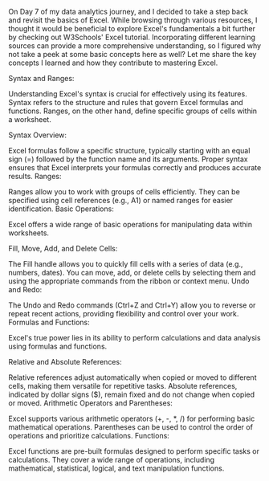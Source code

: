  On Day 7 of my data analytics journey, and I decided to take a step back and revisit the basics of Excel. While browsing through various resources, I thought it would be beneficial to explore Excel's fundamentals a bit further by checking out W3Schools' Excel tutorial. Incorporating different learning sources can provide a more comprehensive understanding, so I figured why not take a peek at some basic concepts here as well? Let me share the key concepts I learned and how they contribute to mastering Excel.

Syntax and Ranges:

Understanding Excel's syntax is crucial for effectively using its features. Syntax refers to the structure and rules that govern Excel formulas and functions. Ranges, on the other hand, define specific groups of cells within a worksheet.

Syntax Overview:

Excel formulas follow a specific structure, typically starting with an equal sign (=) followed by the function name and its arguments.
Proper syntax ensures that Excel interprets your formulas correctly and produces accurate results.
Ranges:

Ranges allow you to work with groups of cells efficiently.
They can be specified using cell references (e.g., A1) or named ranges for easier identification.
Basic Operations:

Excel offers a wide range of basic operations for manipulating data within worksheets.

Fill, Move, Add, and Delete Cells:

The Fill handle allows you to quickly fill cells with a series of data (e.g., numbers, dates).
You can move, add, or delete cells by selecting them and using the appropriate commands from the ribbon or context menu.
Undo and Redo:

The Undo and Redo commands (Ctrl+Z and Ctrl+Y) allow you to reverse or repeat recent actions, providing flexibility and control over your work.
Formulas and Functions:

Excel's true power lies in its ability to perform calculations and data analysis using formulas and functions.

Relative and Absolute References:

Relative references adjust automatically when copied or moved to different cells, making them versatile for repetitive tasks.
Absolute references, indicated by dollar signs ($), remain fixed and do not change when copied or moved.
Arithmetic Operators and Parentheses:

Excel supports various arithmetic operators (+, -, *, /) for performing basic mathematical operations.
Parentheses can be used to control the order of operations and prioritize calculations.
Functions:

Excel functions are pre-built formulas designed to perform specific tasks or calculations.
They cover a wide range of operations, including mathematical, statistical, logical, and text manipulation functions.